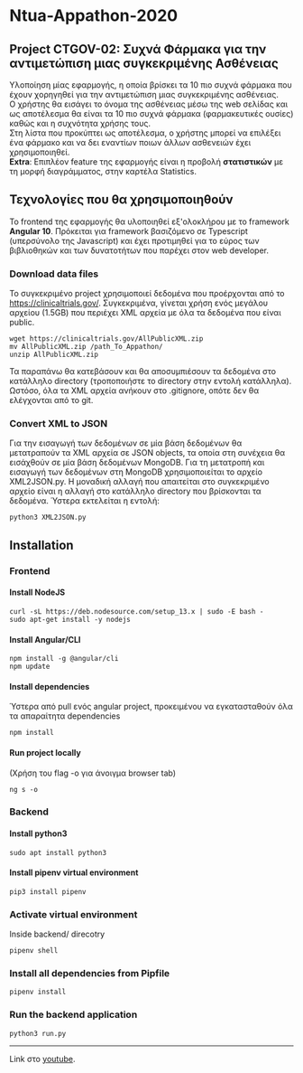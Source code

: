 # Ntua-Appathon-2020

## Project CTGOV-02: Συχνά Φάρμακα για την αντιμετώπιση μιας συγκεκριμένης Ασθένειας

Υλοποίηση μίας εφαρμογής, η οποία βρίσκει τα 10 πιο συχνά φάρμακα που έχουν χορηγηθεί για την αντιμετώπιση μιας συγκεκριμένης ασθένειας. <br/>
Ο χρήστης θα εισάγει το όνομα της ασθένειας μέσω της web σελίδας και ως αποτέλεσμα θα είναι τα 10 πιο συχνά φάρμακα (φαρμακευτικές ουσίες) καθώς και η συχνότητα χρήσης τους. <br/>
Στη λίστα που προκύπτει ως αποτέλεσμα, ο χρήστης μπορεί να επιλέξει ένα φάρμακο και να δει εναντίων ποιων άλλων ασθενειών έχει χρησιμοποιηθεί. <br/>
**Extra**: Επιπλέον feature της εφαρμογής είναι η προβολή **στατιστικών** με τη μορφή διαγράμματος, στην καρτέλα Statistics.


## Τεχνολογίες που θα χρησιμοποιηθούν

To frontend της εφαρμογής θα υλοποιηθεί εξ'ολοκλήρου με το framework <strong>Angular 10</strong>.
Πρόκειται για framework βασιζόμενο σε Typescript (υπερσύνολο της Javascript) και έχει προτιμηθεί για το εύρος των βιβλιοθηκών και των δυνατοτήτων που παρέχει στον web developer.


### Download data files
Το συγκεκριμένο project χρησιμοποιεί δεδομένα που προέρχονται από το https://clinicaltrials.gov/.
Συγκεκριμένα, γίνεται χρήση ενός μεγάλου αρχείου (1.5GB) που περιέχει XML αρχεία με όλα τα δεδομένα που είναι public.

``` 
wget https://clinicaltrials.gov/AllPublicXML.zip
mv AllPublicXML.zip /path_To_Appathon/
unzip AllPublicXML.zip
```

Τα παραπάνω θα κατεβάσουν και θα αποσυμπιέσουν τα δεδομένα στο κατάλληλο directory (τροποποιήστε το directory στην εντολή κατάλληλα).
Ωστόσο, όλα τα XML αρχεία ανήκουν στο .gitignore, οπότε δεν θα ελέγχονται από το git.

### Convert XML to JSON
Για την εισαγωγή των δεδομένων σε μία βάση δεδομένων θα μετατραπούν τα XML αρχεία σε JSON objects, τα οποία στη συνέχεια θα εισάχθούν σε μία βάση δεδομένων MongoDB.
Για τη μετατροπή και εισαγωγή των δεδομένων στη MongoDB χρησιμοποιείται το αρχείο XML2JSON.py.
Η μοναδική αλλαγή που απαιτείται στο συγκεκριμένο αρχείο είναι η αλλαγή στο κατάλληλο directory που βρίσκονται τα δεδομένα.
Ύστερα εκτελείται η εντολή:
```
python3 XML2JSON.py
```

## Installation

### Frontend

#### Install NodeJS
```
curl -sL https://deb.nodesource.com/setup_13.x | sudo -E bash -
sudo apt-get install -y nodejs
```

#### Install Angular/CLI
```
npm install -g @angular/cli
npm update
```

#### Install dependencies
Ύστερα από pull ενός angular project, προκειμένου να εγκατασταθούν όλα τα απαραίτητα dependencies
```
npm install
```

#### Run project locally
(Χρήση του flag -o για άνοιγμα browser tab)
```
ng s -o
```


### Backend

#### Install python3
```
sudo apt install python3
```

#### Install pipenv virtual environment
```
pip3 install pipenv
```

### Activate virtual environment
Inside backend/ direcotry
```
pipenv shell
```

### Install all dependencies from Pipfile
```
pipenv install
```

### Run the backend application
```
python3 run.py
```
----

Link στο [youtube](https://youtu.be/mQdf9zvcb3Y).